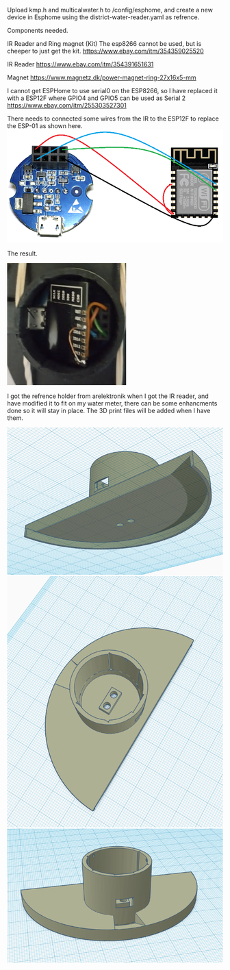 Upload kmp.h and multicalwater.h to /config/esphome, and create a new device in Esphome using the district-water-reader.yaml as refrence.

Components needed.

IR Reader and Ring magnet (Kit)
The esp8266 cannot be used, but is cheeper to just get the kit. https://www.ebay.com/itm/354359025520

IR Reader
https://www.ebay.com/itm/354391651631

Magnet
https://www.magnetz.dk/power-magnet-ring-27x16x5-mm


I cannot get ESPHome to use serial0 on the ESP8266, so I have replaced it with a ESP12F where GPIO4 and GPIO5 can be used as Serial 2
https://www.ebay.com/itm/255303527301



There needs to connected some wires from the IR to the ESP12F to replace the ESP-01 as shown here.
![Esp12f-IR](https://github.com/SysAdminDk/EspHome/blob/553e320091f953609b2eac8c876f1675a864e334/IR%20-%20Water%20Meter%20Reader/images/Esp12f-IR.png?raw=true)

The result.

![Esp12f-IR](https://github.com/SysAdminDk/EspHome/blob/553e320091f953609b2eac8c876f1675a864e334/IR%20-%20Water%20Meter%20Reader/images/ESP12-in-place.PNG?raw=true)



I got the refrence holder from arelektronik when I got the IR reader, and have modified it to fit on my water meter, there can be some enhancments done so it will stay in place.
The 3D print files will be added when I have them.


![3D-Bottom](https://raw.githubusercontent.com/SysAdminDk/EspHome/553e320091f953609b2eac8c876f1675a864e334/IR%20-%20Water%20Meter%20Reader/images/holder-print-bottom.png?raw=true)
![3D-Top](https://raw.githubusercontent.com/SysAdminDk/EspHome/553e320091f953609b2eac8c876f1675a864e334/IR%20-%20Water%20Meter%20Reader/images/holder-print-top.png?raw=true)
![3D](https://raw.githubusercontent.com/SysAdminDk/EspHome/553e320091f953609b2eac8c876f1675a864e334/IR%20-%20Water%20Meter%20Reader/images/holder-print.png?raw=true)
